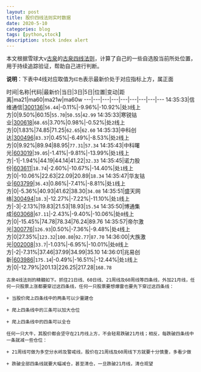 ```yaml
---
layout: post
title: 股价四线法则实时数据
date: 2020-5-10
categories: blog
tags: [python,stock]
description: stock index alert
---
```



本文根据雪球大v[古泉](https://xueqiu.com/u/7148646888)的[古泉四线法则](https://xueqiu.com/7148646888/130498192)，计算了自己的一些自选股当前所处位置，用于持续追踪验证，帮助自己进行判断。

**说明**：下表中4线对应取值为`红色`表示最新价处于对应指标上方，属正面

时间|名称|代码|最新价|当日|3日|5日|位置|变动|距离|ma21|ma60|ma21w|ma60w
---|---|---|---|---|---|---|---|---
14:35:33|信维通信|[300136](https://xueqiu.com/S/SZ300136)|`56.44`|-0.11%|-9.96%|-10.92%|处`3`线上方|0|9.50%|60.15|`55.70`|`50.55`|`42.99`
14:35:33|寒锐钴业|[300618](https://xueqiu.com/S/SZ300618)|`68.65`|3.70%|0.98%|-0.52%|处`2`线上方|0|1.83%|74.85|71.25|`62.65`|`62.60`
14:35:33|中科创达|[300496](https://xueqiu.com/S/SZ300496)|`83.37`|0.45%|-6.49%|-8.53%|处`2`线上方|0|9.92%|89.94|88.95|`77.31`|`57.34`
14:35:43|中科曙光|[603019](https://xueqiu.com/S/SH603019)|`39.05`|-1.41%|-9.81%|-13.99%|处`1`线上方|-1|-1.94%|44.19|44.14|41.22|`32.33`
14:35:45|诺力股份|[603611](https://xueqiu.com/S/SH603611)|`18.74`|-2.60%|-10.67%|-14.40%|处`1`线上方|0|-10.06%|22.63|22.09|20.89|`18.34`
14:35:47|华友钴业|[603799](https://xueqiu.com/S/SH603799)|`36.43`|0.86%|-7.41%|-8.81%|处`1`线上方|0|-5.36%|40.93|41.62|38.30|`34.08`
14:35:51|盛天网络|[300494](https://xueqiu.com/S/SZ300494)|`18.3`|-12.27%|-7.22%|-11.10%|处`1`线上方|-3|-2.13%|19.83|21.53|18.93|`15.54`
14:35:50|博通集成|[603068](https://xueqiu.com/S/SH603068)|`67.11`|-2.43%|-9.40%|-10.06%|处`0`线上方|0|-15.45%|74.78|78.34|76.24|89.76
14:35:57|帝尔激光|[300776](https://xueqiu.com/S/SZ300776)|`126.93`|0.50%|-7.36%|-9.48%|处`4`线上方|0|27.35%|`123.32`|`100.80`|`92.77`|`87.70`
14:36:00|大族激光|[002008](https://xueqiu.com/S/SZ002008)|`33.7`|-1.03%|-6.95%|-10.01%|处`0`线上方|-2|-7.31%|37.46|37.99|34.99|35.10
14:36:01|兆易创新|[603986](https://xueqiu.com/S/SH603986)|`175.14`|-0.49%|-16.51%|-12.44%|处`1`线上方|0|-12.79%|201.13|226.25|217.28|`168.78`

```
古泉4线法则的精髓如下。抓住21日线、60日线、21周线及60周线等四条线，外加21月线，任何一只股票上涨都要穿过这四条线，任何一只股票要想爆雷也要先下穿过这四条线：

+ 当股价爬上四条线中的两条可以少量建仓

+ 爬上四条线中的三条可以加大仓位

+ 爬上四条线中的四条可以全仓

任何一只大牛，其股价都会坚守在21月线上方，不会轻易跌破21月线；相反，每跌破四条线中一条就减一些仓位：

+ 21周线可做为多空分水岭及警戒线，股价在21周线及60周线下方就要十分慎重，多看少做

+ 跌破全部四条线就要大幅减仓，甚至清仓，一旦跌破21月线，清仓观望
```